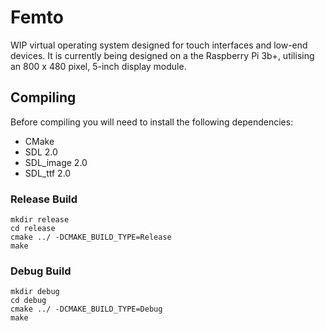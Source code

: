 # Femto
WIP virtual operating system designed for touch interfaces and low-end devices. It is currently being designed on a the Raspberry Pi 3b+, utilising an 800 x 480 pixel, 5-inch display module.
## Compiling
Before compiling you will need to install the following dependencies:
* CMake
* SDL 2.0
* SDL_image 2.0
* SDL_ttf 2.0
### Release Build
```
mkdir release
cd release
cmake ../ -DCMAKE_BUILD_TYPE=Release
make
```
### Debug Build
```
mkdir debug
cd debug
cmake ../ -DCMAKE_BUILD_TYPE=Debug
make
```